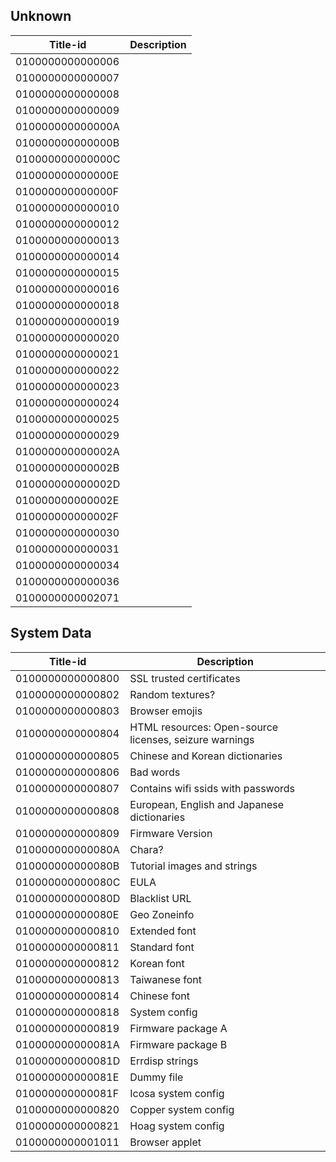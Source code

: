 ## Unknown

| Title-id         | Description |
| ---------------- | ----------- |
| 0100000000000006 |             |
| 0100000000000007 |             |
| 0100000000000008 |             |
| 0100000000000009 |             |
| 010000000000000A |             |
| 010000000000000B |             |
| 010000000000000C |             |
| 010000000000000E |             |
| 010000000000000F |             |
| 0100000000000010 |             |
| 0100000000000012 |             |
| 0100000000000013 |             |
| 0100000000000014 |             |
| 0100000000000015 |             |
| 0100000000000016 |             |
| 0100000000000018 |             |
| 0100000000000019 |             |
| 0100000000000020 |             |
| 0100000000000021 |             |
| 0100000000000022 |             |
| 0100000000000023 |             |
| 0100000000000024 |             |
| 0100000000000025 |             |
| 0100000000000029 |             |
| 010000000000002A |             |
| 010000000000002B |             |
| 010000000000002D |             |
| 010000000000002E |             |
| 010000000000002F |             |
| 0100000000000030 |             |
| 0100000000000031 |             |
| 0100000000000034 |             |
| 0100000000000036 |             |
| 0100000000002071 |             |

## System Data

| Title-id         | Description                                            |
| ---------------- | ------------------------------------------------------ |
| 0100000000000800 | SSL trusted certificates                               |
| 0100000000000802 | Random textures?                                       |
| 0100000000000803 | Browser emojis                                         |
| 0100000000000804 | HTML resources: Open-source licenses, seizure warnings |
| 0100000000000805 | Chinese and Korean dictionaries                        |
| 0100000000000806 | Bad words                                              |
| 0100000000000807 | Contains wifi ssids with passwords                     |
| 0100000000000808 | European, English and Japanese dictionaries            |
| 0100000000000809 | Firmware Version                                       |
| 010000000000080A | Chara?                                                 |
| 010000000000080B | Tutorial images and strings                            |
| 010000000000080C | EULA                                                   |
| 010000000000080D | Blacklist URL                                          |
| 010000000000080E | Geo Zoneinfo                                           |
| 0100000000000810 | Extended font                                          |
| 0100000000000811 | Standard font                                          |
| 0100000000000812 | Korean font                                            |
| 0100000000000813 | Taiwanese font                                         |
| 0100000000000814 | Chinese font                                           |
| 0100000000000818 | System config                                          |
| 0100000000000819 | Firmware package A                                     |
| 010000000000081A | Firmware package B                                     |
| 010000000000081D | Errdisp strings                                        |
| 010000000000081E | Dummy file                                             |
| 010000000000081F | Icosa system config                                    |
| 0100000000000820 | Copper system config                                   |
| 0100000000000821 | Hoag system config                                     |
| 0100000000001011 | Browser applet                                         |
